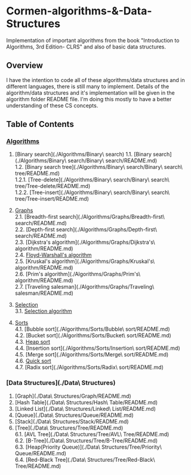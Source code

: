 # Cormen-algorithms-&-Data-Structures
Implementation of important algorithms from the book "Introduction to Algorithms, 3rd Edition- CLRS" and also of basic data structures.

## Overview

I have the intention to code all of these algorithms/data structures and in different languages, there is still many to implement. Details of the algorithm/data structures and it's implementation will be given in the algorithm folder README file. I'm doing this mostly to have a better understanding of these CS concepts.

## Table of Contents	

### [Algorithms](./Algorithms)	

1. [Binary search](./Algorithms/Binary\ search)	
	1.1. [Binary search](./Algorithms/Binary\ search/Binary\ search/README.md)  
	1.2. [Binary search tree](./Algorithms/Binary\ search/Binary\ search\ tree/README.md)	
		1.2.1. [Tree-delete](./Algorithms/Binary\ search/Binary\ search\ tree/Tree-delete/README.md)		
		1.2.2. [Tree-insert](./Algorithms/Binary\ search/Binary\ search\ tree/Tree-insert/README.md)	

2. [Graphs](./Algorithms/Graphs)	
	2.1. [Breadth-first search](./Algorithms/Graphs/Breadth-first\ search/README.md)    
	2.2. [Depth-first search](./Algorithms/Graphs/Depth-first\ search/README.md)    
	2.3. [Dijkstra's algorithm](./Algorithms/Graphs/Dijkstra's\ algorithm/README.md)	
	2.4. [Floyd-Warshall's algorithm](./Algorithms/Graphs/Floyd-Warshall/README.md)		
	2.5. [Kruskal's algorithm](./Algorithms/Graphs/Kruskal's\ algorithm/README.md)  
  2.6. [Prim's algorithm](./Algorithms/Graphs/Prim's\ algorithm/README.md)    
  2.7. [Traveling salesman](./Algorithms/Graphs/Traveling\ salesman/README.md)    

3. [Selection](./Algorithms/Selection)	
	3.1. [Selection algorithm](./Algorithms/Selection/README.md)

4. [Sorts](./Algorithms/Sorts)  
  4.1. [Bubble sort](./Algorithms/Sorts/Bubble\ sort/README.md)   
  4.2. [Bucket sort](./Algorithms/Sorts/Bucket\ sort/README.md)		
	4.3. [Heap sort](./Algorithms/Sorts/Heapsort/README.md)		
	4.4. [Insertion sort](./Algorithms/Sorts/Insertion\ sort/README.md)		
	4.5. [Merge sort](./Algorithms/Sorts/Merge\ sort/README.md)		
	4.6. [Quick sort](./Algorithms/Sorts/Quicksort/README.md)	
	4.7. [Radix sort](./Algorithms/Sorts/Radix\ sort/README.md)

### [Data Structures](./Data\ Structures)	
1. [Graph](./Data\ Structures/Graph/README.md)	
2. [Hash Table](./Data\ Structures/Hash\ Table/README.md)
3. [Linked List](./Data\ Structures/Linked\ List/README.md)
4. [Queue](./Data\ Structures/Queue/README.md)
5. [Stack](./Data\ Structures/Stack/README.md)
6. [Tree](./Data\ Structures/Tree/README.md)		
	6.1. [AVL Tree](./Data\ Structures/Tree/AVL\ Tree/README.md)		
	6.2. [B-Tree](./Data\ Structures/Tree/B-Tree/README.md)		
	6.3. [Heap(Priority Queue)](./Data\ Structures/Tree/Priority\ Queue/README.md)		
	6.4. [Red-Black Tree](./Data\ Structures/Tree/Red-Black\ Tree/README.md)

